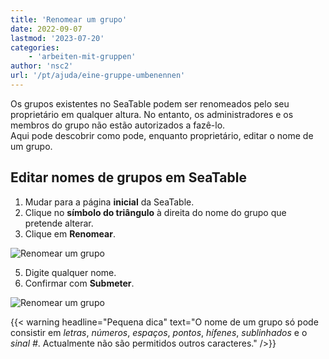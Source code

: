```yaml
---
title: 'Renomear um grupo'
date: 2022-09-07
lastmod: '2023-07-20'
categories:
    - 'arbeiten-mit-gruppen'
author: 'nsc2'
url: '/pt/ajuda/eine-gruppe-umbenennen'
---
```


Os grupos existentes no SeaTable podem ser renomeados pelo seu proprietário em qualquer altura. No entanto, os administradores e os membros do grupo não estão autorizados a fazê-lo.  
Aqui pode descobrir como pode, enquanto proprietário, editar o nome de um grupo.

## Editar nomes de grupos em SeaTable

1. Mudar para a página **inicial** da SeaTable.
2. Clique no **símbolo do triângulo** à direita do nome do grupo que pretende alterar.
3. Clique em **Renomear**.

![Renomear um grupo](https://seatable.io/wp-content/uploads/2022/09/rename-group.jpg)

5. Digite qualquer nome.
6. Confirmar com **Submeter**.

![Renomear um grupo](https://seatable.io/wp-content/uploads/2022/09/rename-group-2.png)

{{< warning  headline="Pequena dica"  text="O nome de um grupo só pode consistir em _letras_, _números_, _espaços_, _pontos_, _hífenes_, _sublinhados_ e o _sinal #_. Actualmente não são permitidos outros caracteres." />}}
